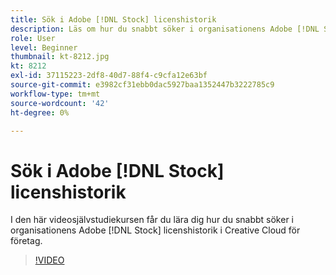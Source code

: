 ```yaml
---
title: Sök i Adobe [!DNL Stock] licenshistorik
description: Läs om hur du snabbt söker i organisationens Adobe [!DNL Stock] licenshistorik i Creative Cloud för företag
role: User
level: Beginner
thumbnail: kt-8212.jpg
kt: 8212
exl-id: 37115223-2df8-40d7-88f4-c9cfa12e63bf
source-git-commit: e3982cf31ebb0dac5927baa1352447b3222785c9
workflow-type: tm+mt
source-wordcount: '42'
ht-degree: 0%

---
```


# Sök i Adobe [!DNL Stock] licenshistorik

I den här videosjälvstudiekursen får du lära dig hur du snabbt söker i organisationens Adobe [!DNL Stock] licenshistorik i Creative Cloud för företag.

>[!VIDEO](https://video.tv.adobe.com/v/335327?hidetitle=true)
